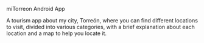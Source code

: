 miTorreon Android App

A tourism app about my city, Torreón, where you can find different locations to visit, divided into various categories, with a brief explanation about each location and a map to help you locate it.
